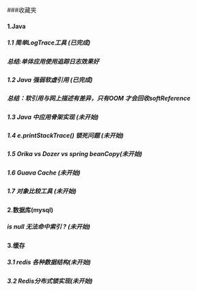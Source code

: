###收藏夹
#### 1.Java
##### 1.1 简单LogTrace工具 (已完成)
##### 总结:单体应用使用追踪日志效果好
##### 1.2 Java 强弱软虚引用 (已完成)
##### 总结：软引用与网上描述有差异，只有OOM 才会回收softReference
##### 1.3 Java 中应用骨架实现 (未开始)
##### 1.4 e.printStackTrace() 锁死问题 (未开始)
##### 1.5 Orika vs Dozer vs spring beanCopy(未开始)
##### 1.6 Guava Cache (未开始)
##### 1.7 对象比较工具 (未开始)  


#### 2.数据库(mysql)
##### is null 无法命中索引 ? (未开始)

#### 3.缓存
##### 3.1 redis 各种数据结构(未开始)
##### 3.2 Redis分布式锁实现(未开始)




